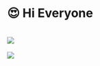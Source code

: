 # :heart_eyes: Hi Everyone  
<h1> <a href="https://sunguoqi.com/"> <img src="https://readme-typing-svg.herokuapp.com/?lines=0dayDog&center=true&size=27"> </a> </h1>
<div> <img src="https://github-readme-stats.vercel.app/api/top-langs/?username=0dayDog&hide_title=true&hide_border=true&layout=compact&langs_count=6&text_color=000&icon_color=fff&bg_color=0,52fa5a,4dfcff,c64dff&theme=graywhite" /> </div>
